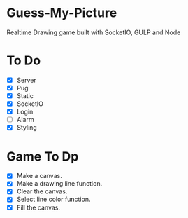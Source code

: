 # Guess-My-Picture

Realtime Drawing game built with SocketIO, GULP and Node

# To Do

- [x] Server
- [x] Pug
- [x] Static
- [x] SocketIO
- [x] Login
- [ ] Alarm
- [x] Styling

# Game To Dp

- [x] Make a canvas.
- [x] Make a drawing line function.
- [x] Clear the canvas.
- [x] Select line color function.
- [x] Fill the canvas.
